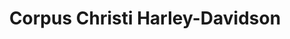---
title: "Corpus Christi Harley-Davidson"
url: /corpus-christi/corpus-christi-harley-davidson/
shop: Motorrad
---